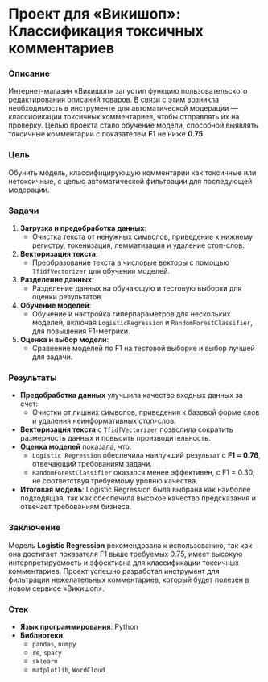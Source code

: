 # Проект для «Викишоп»: Классификация токсичных комментариев

### Описание
Интернет-магазин «Викишоп» запустил функцию пользовательского редактирования описаний товаров. В связи с этим возникла необходимость в инструменте для автоматической модерации — классификации токсичных комментариев, чтобы отправлять их на проверку. Целью проекта стало обучение модели, способной выявлять токсичные комментарии с показателем **F1** не ниже **0.75**.

### Цель
Обучить модель, классифицирующую комментарии как токсичные или нетоксичные, с целью автоматической фильтрации для последующей модерации.

### Задачи
1. **Загрузка и предобработка данных**:
   - Очистка текста от ненужных символов, приведение к нижнему регистру, токенизация, лемматизация и удаление стоп-слов.
2. **Векторизация текста**:
   - Преобразование текста в числовые векторы с помощью `TfidfVectorizer` для обучения моделей.
3. **Разделение данных**:
   - Разделение данных на обучающую и тестовую выборки для оценки результатов.
4. **Обучение моделей**:
   - Обучение и настройка гиперпараметров для нескольких моделей, включая `LogisticRegression` и `RandomForestClassifier`, для повышения F1-метрики.
5. **Оценка и выбор модели**:
   - Сравнение моделей по F1 на тестовой выборке и выбор лучшей для задачи.

### Результаты
- **Предобработка данных** улучшила качество входных данных за счет:
  - Очистки от лишних символов, приведения к базовой форме слов и удаления неинформативных стоп-слов.
- **Векторизация текста** с `TfidfVectorizer` позволила сократить размерность данных и повысить производительность.
- **Оценка моделей** показала, что:
  - `Logistic Regression` обеспечила наилучший результат с **F1 = 0.76**, отвечающий требованиям задачи.
  - `RandomForestClassifier` оказался менее эффективен, с F1 = 0.30, не соответствуя требуемому уровню качества.
- **Итоговая модель**: Logistic Regression была выбрана как наиболее подходящая, так как обеспечила высокое качество предсказания и отвечает требованиям бизнеса.

### Заключение
Модель **Logistic Regression** рекомендована к использованию, так как она достигает показателя F1 выше требуемых 0.75, имеет высокую интерпретируемость и эффективна для классификации токсичных комментариев. Проект успешно разработал инструмент для фильтрации нежелательных комментариев, который будет полезен в новом сервисе «Викишоп».

### Стек
- **Язык программирования**: Python
- **Библиотеки**:
  - `pandas`, `numpy`
  - `re`, `spacy` 
  - `sklearn`
  - `matplotlib`, `WordCloud`
